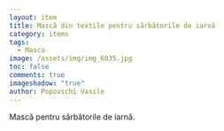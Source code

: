 ```yaml
---
layout: item
title: Mască din textile pentru sărbătorile de iarnă
category: items
tags:
  - Masca
image: /assets/img/img_6035.jpg
toc: false
comments: true
imageshadow: "true"
author: Popovschi Vasile
---
```

Mască pentru sărbătorile de iarnă.